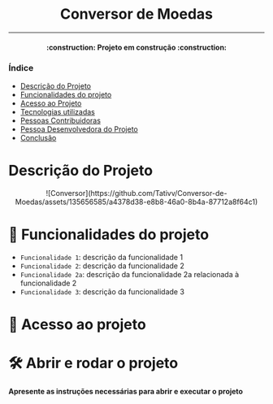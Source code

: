 
<h1 align="center"> Conversor de Moedas</h1>

<hr>

<h4 align="center"> 
    :construction:  Projeto em construção  :construction:
</h4>

### Índice 

* [Descrição do Projeto](#descrição-do-projeto)
* [Funcionalidades do projeto](#funcionalidades-do-projeto)
* [Acesso ao Projeto](#acesso-ao-projeto)
* [Tecnologias utilizadas](#tecnologias-utilizadas)
* [Pessoas Contribuidoras](#pessoas-contribuidoras)
* [Pessoa Desenvolvedora do Projeto](#pessoas-desenvolvedoras)
* [Conclusão](#conclusão)



# Descrição do Projeto

<p align="center">
![Conversor](https://github.com/Tativv/Conversor-de-Moedas/assets/135656585/a4378d38-e8b8-46a0-8b4a-87712a8f64c1)
</p>

# :hammer: Funcionalidades do projeto

- `Funcionalidade 1`: descrição da funcionalidade 1
- `Funcionalidade 2`: descrição da funcionalidade 2
- `Funcionalidade 2a`: descrição da funcionalidade 2a relacionada à funcionalidade 2
- `Funcionalidade 3`: descrição da funcionalidade 3

# 📁 Acesso ao projeto


# 🛠️ Abrir e rodar o projeto

**Apresente as instruções necessárias para abrir e executar o projeto**
